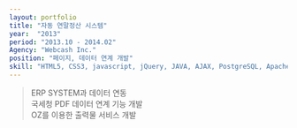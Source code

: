 ```yaml
---
layout: portfolio
title: "자동 연말정산 시스템"
year:  "2013"
period: "2013.10 - 2014.02"
Agency: "Webcash Inc."
position: "페이지, 데이터 연계 개발"
skill: "HTML5, CSS3, javascript, jQuery, JAVA, AJAX, PostgreSQL, Apache Tomcat, JexFramework, OZ"
---
```

> ERP SYSTEM과 데이터 연동 <br>
국세청 PDF 데이터 연계 기능 개발<br>
OZ를 이용한 출력물 서비스 개발
